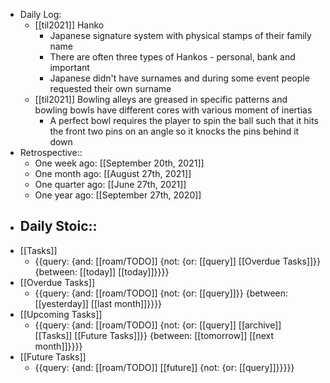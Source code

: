 - Daily Log:
    - [[til2021]] Hanko
        - Japanese signature system with physical stamps of their family name
        - There are often three types of Hankos - personal, bank and important
        - Japanese didn't have surnames and during some event people requested their own surname
    - [[til2021]] Bowling alleys are greased in specific patterns and bowling bowls have different cores with various moment of inertias
        - A perfect bowl requires the player to spin the ball such that it hits the front two pins on an angle so it knocks the pins behind it down
- Retrospective::
    - One week ago: [[September 20th, 2021]]
    - One month ago: [[August 27th, 2021]]
    - One quarter ago: [[June 27th, 2021]]
    - One year ago: [[September 27th, 2020]]
- Daily Stoic::
    - 
- [[Tasks]]
    - {{query: {and: [[roam/TODO]] {not: {or: [[query]] [[Overdue Tasks]]}} {between: [[today]] [[today]]}}}}
- [[Overdue Tasks]]
    - {{query: {and: [[roam/TODO]] {not: {or: [[query]]}} {between: [[yesterday]] [[last month]]}}}}
- [[Upcoming Tasks]]
    - {{query: {and: [[roam/TODO]] {not: {or: [[query]] [[archive]] [[Tasks]] [[Future Tasks]]}} {between: [[tomorrow]] [[next month]]}}}}
- [[Future Tasks]]
    - {{query: {and: [[roam/TODO]] [[future]] {not: {or: [[query]]}}}}}
